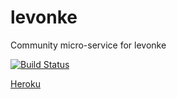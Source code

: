 # levonke
Community micro-service for levonke

[![Build Status](https://travis-ci.org/matthewpoletin/levonke-Community.svg?branch=master)](https://travis-ci.org/matthewpoletin/levonke-Community)

[Heroku](https://levonkeCommunity.herokuapp.com)
